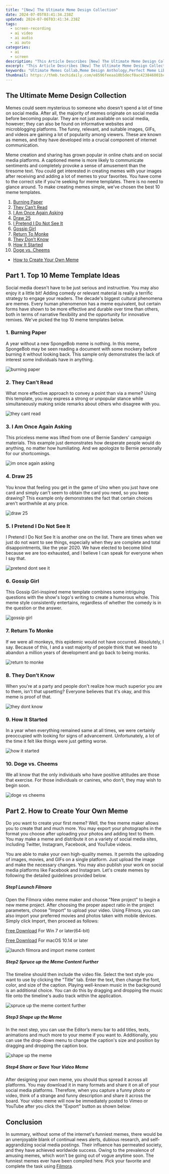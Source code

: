 ```yaml
---
title: "[New] The Ultimate Meme Design Collection"
date: 2024-07-05T03:41:34.238Z
updated: 2024-07-06T03:41:34.238Z
tags: 
  - screen-recording
  - ai video
  - ai audio
  - ai auto
categories: 
  - ai
  - screen
description: "This Article Describes [New] The Ultimate Meme Design Collection"
excerpt: "This Article Describes [New] The Ultimate Meme Design Collection"
keywords: "Ultimate Memes Collab,Meme Design Anthology,Perfect Meme Library,Best Meme Art Set,Mega Meme Compilation,Essential Meme Box,Premium Meme Assortment"
thumbnail: https://thmb.techidaily.com/e8596feeaa10b5decf0ac423846001bcbe9ce2de917f68ea7f6f367d6a2483c3.jpg
---
```


## The Ultimate Meme Design Collection

Memes could seem mysterious to someone who doesn't spend a lot of time on social media. After all, the majority of memes originate on social media before becoming popular. They are not just available on social media, however; they can also be found on informative websites and microblogging platforms. The funny, relevant, and suitable images, GIFs, and videos are gaining a lot of popularity among viewers. These are known as memes, and they have developed into a crucial component of internet communication.

Meme creation and sharing has grown popular in online chats and on social media platforms. A captioned meme is more likely to communicate sentiments and completely provoke a sense of amusement than the tiresome text. You could get interested in creating memes with your images after receiving and adding a lot of memes to your favorites. You have come to the correct site if you're seeking for meme templates. There is no need to glance around. To make creating memes simple, we've chosen the best 10 meme templates.

1. [Burning Paper](#part1-1)
2. [They Can’t Read](#part1-2)
3. [I Am Once Again Asking](#part1-3)
4. [Draw 25](#part1-4)
5. [I Pretend I Do Not See It](#part1-5)
6. [Gossip Girl](#part1-6)
7. [Return To Monke](#part1-7)
8. [They Don’t Know](#part1-8)
9. [How It Started](#part1-9)
10. [Doge vs. Cheems](#part1-10)

* [How to Create Your Own Meme](#part2)

## Part 1\. Top 10 Meme Template Ideas

Social media doesn't have to be just serious and instructive. You may also enjoy it a little bit! Adding comedy or relevant material is really a terrific strategy to engage your readers. The decade's biggest cultural phenomena are memes. Every human phenomenon has a meme equivalent, but certain forms have shown to be more effective and durable over time than others, both in terms of narrative flexibility and the opportunity for innovative remixes. We've picked the top 10 meme templates below.

### 1\. Burning Paper

A year without a new SpongeBob meme is nothing. In this meme, SpongeBob may be seen reading a document with some mockery before burning it without looking back. This sample only demonstrates the lack of interest some individuals have in anything.

![burning paper](https://images.wondershare.com/filmora/article-images/2022/07/burning-paper.jpg)

### 2\. They Can’t Read

What more effective approach to convey a point than via a meme? Using this template, you may express a strong or unpopular stance while simultaneously making snide remarks about others who disagree with you.

![they cant read](https://images.wondershare.com/filmora/article-images/2022/07/they-cant-read.jpg)

### 3\. I Am Once Again Asking

This priceless meme was lifted from one of Bernie Sanders' campaign materials. This example just demonstrates how desperate people would do anything, no matter how humiliating. And we apologize to Bernie personally for our shortcomings.

![im once again asking](https://images.wondershare.com/filmora/article-images/2022/07/im-once-again-asking.jpg)

### 4\. Draw 25

You know that feeling you get in the game of Uno when you just have one card and simply can't seem to obtain the card you need, so you keep drawing? This example only demonstrates the fact that certain choices aren't worthwhile at any price.

![draw 25](https://images.wondershare.com/filmora/article-images/2022/07/draw-25.jpg)

### 5\. I Pretend I Do Not See It

I Pretend I Do Not See It is another one on the list. There are times when we just do not want to see things, especially when they are complete and total disappointments, like the year 2020\. We have elected to become blind because we are too exhausted, and I believe I can speak for everyone when I say that.

![pretend dont see it](https://images.wondershare.com/filmora/article-images/2022/07/pretend-dont-see-it.jpg)

### 6\. Gossip Girl

This Gossip Girl-inspired meme template combines some intriguing questions with the show's logo's writing to create a humorous whole. This meme style consistently entertains, regardless of whether the comedy is in the question or the answer.

![gossip girl](https://images.wondershare.com/filmora/article-images/2022/07/gossip-girl.jpg)

### 7\. Return To Monke

If we were all monkeys, this epidemic would not have occurred. Absolutely, I say. Because of this, I and a vast majority of people think that we need to abandon a million years of development and go back to being monks.

![return to monke](https://images.wondershare.com/filmora/article-images/2022/07/return-to-monke.jpg)

### 8\. They Don’t Know

When you're at a party and people don't realize how much superior you are to them, isn't that upsetting? Everyone believes that it's okay, and this meme is proof of that.

![they dont know](https://images.wondershare.com/filmora/article-images/2022/07/they-dont-know.jpg)

### 9\. How It Started

In a year when everything remained same at all times, we were certainly preoccupied with looking for signs of advancement. Unfortunately, a lot of the time it felt like things were just getting worse.

![how it started](https://images.wondershare.com/filmora/article-images/2022/07/how-it-started.jpg)

### 10\. Doge vs. Cheems

We all know that the only individuals who have positive attitudes are those that exercise. For those individuals or canines, who don't, they may wish to begin soon.

![doge vs cheems](https://images.wondershare.com/filmora/article-images/2022/07/doge-vs-cheems.jpg)

## Part 2\. How to Create Your Own Meme

Do you want to create your first meme? Well, the free meme maker allows you to create that and much more. You may export your photographs in the format you choose after uploading your photos and adding text to them. You may make a meme and distribute it on a variety of social media sites, including Twitter, Instagram, Facebook, and YouTube videos.

You are able to make your own high-quality memes. It permits the uploading of images, movies, and GIFs on a single platform. Just upload the image and make the necessary changes. You may also publish your work on social media platforms like Facebook and Instagram. Let's create memes by following the detailed guidelines provided below.

##### Step1 Launch Filmora

Open the Filmora video meme maker and choose "New project" to begin a new meme project. After choosing the proper aspect ratio in the project parameters, choose "Import" to upload your video. Using Filmora, you can also import your preferred movies and photos taken with mobile devices. Simply click Import, then proceed as follows:

[Free Download](https://tools.techidaily.com/wondershare/filmora/download/) For Win 7 or later(64-bit)

[Free Download](https://tools.techidaily.com/wondershare/filmora/download/) For macOS 10.14 or later

![launch filmora and import meme content](https://images.wondershare.com/filmora/guide/types-of-titles-win-1.png)

##### Step2 Spruce up the Meme Content Further

The timeline should then include the video file. Select the text style you want to use by clicking the "Title" tab. Enter the text, then change the font, color, and size of the caption. Playing well-known music in the background is an additional choice. You can do this by dragging and dropping the music file onto the timeline's audio track within the application.

![spruce up the meme content further](https://images.wondershare.com/filmora/guide/add-titles-win-1.png)

##### Step3 Shape up the Meme

In the next step, you can use the Editor’s menu bar to add titles, texts, animations and much more to your meme if you want to. Additionally, you can use the drop-down menu to change the caption's size and position by dragging and dropping the caption box.

![shape up the meme](https://images.wondershare.com/filmora/guide/add-titles-win-2.png)

##### Step4 Share or Save Your Video Meme

After designing your own meme, you should thus spread it across all platforms. You may download it in many formats and share it on all of your social media platforms. Therefore, when you capture a funny photo or video, think of a strange and funny description and share it across the board. Your video meme will now be immediately posted to Vimeo or YouTube after you click the "Export" button as shown below:

## Conclusion

In summary, without some of the internet's funniest memes, there would be an unenjoyable blank of continual news alerts, dubious research, and self-aggrandizing social media postings. Their influence has permeated society, and they have achieved worldwide success. Owing to the prevalence of amusing memes, which won't be going out of vogue anytime soon. The funniest memes ever have been compiled here. Pick your favorite and complete the task using [Filmora](https://tools.techidaily.com/wondershare/filmora/download/).

</article

<ins class="adsbygoogle"
     style="display:block"
     data-ad-format="autorelaxed"
     data-ad-client="ca-pub-7571918770474297"
     data-ad-slot="1223367746"></ins>

<ins class="adsbygoogle"
     style="display:block"
     data-ad-format="autorelaxed"
     data-ad-client="ca-pub-7571918770474297"
     data-ad-slot="1223367746"></ins>



<ins class="adsbygoogle"
     style="display:block"
     data-ad-client="ca-pub-7571918770474297"
     data-ad-slot="8358498916"
     data-ad-format="auto"
     data-full-width-responsive="true"></ins>





